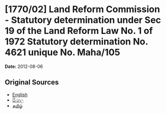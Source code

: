 # [1770/02] Land Reform Commission - Statutory determination under Sec 19 of the Land Reform Law No. 1 of 1972 Statutory determination No. 4621 unique No. Maha/105

**Date:** 2012-08-06

## Original Sources

- [English](https://documents.gov.lk/view/extra-gazettes/2012/8/1770-02_E.pdf)
- [සිංහල](https://documents.gov.lk/view/extra-gazettes/2012/8/1770-02_S.pdf)
- [தமிழ்](https://documents.gov.lk/view/extra-gazettes/2012/8/1770-02_T.pdf)
